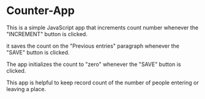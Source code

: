 # Counter-App

This is a simple JavaScript app that increments count number whenever the "INCREMENT" button is clicked. 

it saves the count on the "Previous entries" paragraph whenever the "SAVE" button is clicked.

The app initializes the count to "zero" whenever the "SAVE" button is clicked.

This app is helpful to keep record count of the number of people entering or leaving a place.

